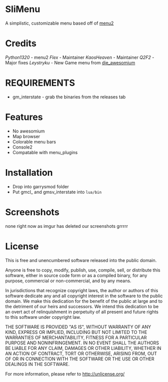 # SliMenu
A simplistic, customizable menu based off of [menu2](https://github.com/LUModder/gmod_menu2)

Credits
=======
_Python1320_ - menu2
_Flex_ - Maintainer
_KaosHeaven_ - Maintainer
_Q2F2_ - Major fixes
_Leystryku_ - New Game menu from [die_awesomium](https://github.com/Leystryku/die_awesomium)

REQUIREMENTS
=======
 - gm_interstate - grab the binaries from the releases tab
  
Features
=======
 - No awesomium
 - Map browser
 - Colorable menu bars
 - Console2
 - Compatable with menu_plugins

Installation
=======
 - Drop into garrysmod folder
 - Put gmcl_ and gmsv_interstate into ```lua/bin```

Screenshots
=======
none right now as imgur has deleted our screenshots grrrrr

License
=======
This is free and unencumbered software released into the public domain.

Anyone is free to copy, modify, publish, use, compile, sell, or
distribute this software, either in source code form or as a compiled
binary, for any purpose, commercial or non-commercial, and by any
means.

In jurisdictions that recognize copyright laws, the author or authors
of this software dedicate any and all copyright interest in the
software to the public domain. We make this dedication for the benefit
of the public at large and to the detriment of our heirs and
successors. We intend this dedication to be an overt act of
relinquishment in perpetuity of all present and future rights to this
software under copyright law.

THE SOFTWARE IS PROVIDED "AS IS", WITHOUT WARRANTY OF ANY KIND,
EXPRESS OR IMPLIED, INCLUDING BUT NOT LIMITED TO THE WARRANTIES OF
MERCHANTABILITY, FITNESS FOR A PARTICULAR PURPOSE AND NONINFRINGEMENT.
IN NO EVENT SHALL THE AUTHORS BE LIABLE FOR ANY CLAIM, DAMAGES OR
OTHER LIABILITY, WHETHER IN AN ACTION OF CONTRACT, TORT OR OTHERWISE,
ARISING FROM, OUT OF OR IN CONNECTION WITH THE SOFTWARE OR THE USE OR
OTHER DEALINGS IN THE SOFTWARE.

For more information, please refer to <http://unlicense.org/>
